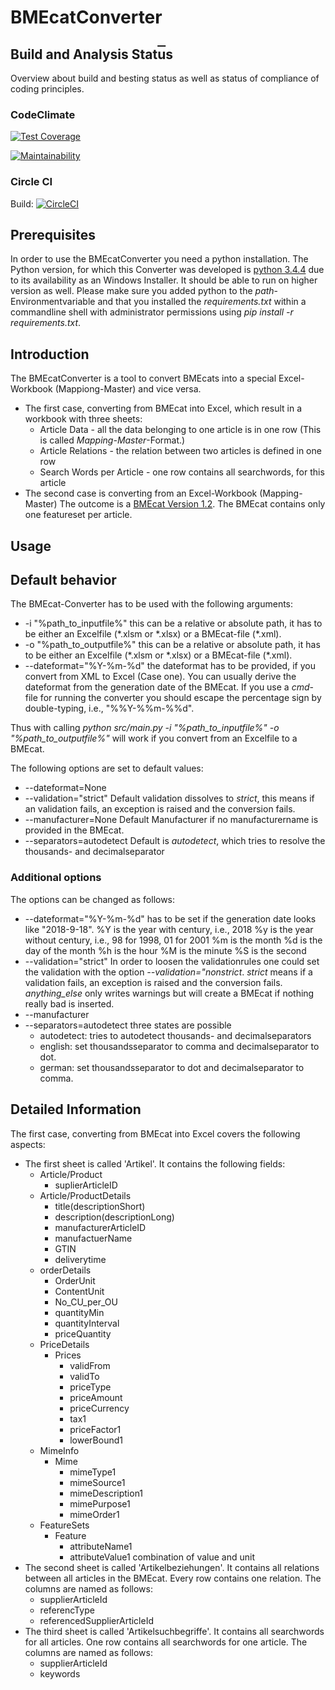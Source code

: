 # BMEcatConverter

## Build and Analysis Stat<span style="text-decoration: overline;">u</span>s
Overview about build and besting status as well as status of compliance of coding principles.

### CodeClimate

[![Test Coverage](https://api.codeclimate.com/v1/badges/c292f2fef2bebec76323/test_coverage)](https://codeclimate.com/repos/59d3e32587947702910006a6/test_coverage)

[![Maintainability](https://api.codeclimate.com/v1/badges/c292f2fef2bebec76323/maintainability)](https://codeclimate.com/repos/59d3e32587947702910006a6/maintainability)


### Circle CI

Build: [![CircleCI](https://circleci.com/gh/HenrikPilz/BMEcatConverter.svg?style=svg&circle-token=84c7ca4ac6fed76f1a113efb0fa4ddea1db3a7b2)](https://circleci.com/gh/HenrikPilz/BMEcatConverter)

## Prerequisites
In order to use the BMEcatConverter you need a python installation. The Python version, for which this Converter was developed is [python 3.4.4](https://www.python.org/ftp/python/3.4.4/python-3.4.4.amd64.msi) due to its availability as an Windows Installer.
It should be able to run on higher version as well.
Please make sure you added python to the _path_-Environmentvariable and that you installed the _*requirements.txt*_ within a commandline shell with administrator permissions using _*pip install -r requirements.txt*_.

## Introduction
The BMEcatConverter is a tool to convert BMEcats into a special Excel-Workbook (Mappiong-Master) and vice versa.

*	The first case, converting from BMEcat into Excel, which result in a workbook with three sheets:
    -	Article Data - all the data belonging to one article is in one row (This is called _Mapping-Master_-Format.)
    -	Article Relations - the relation between two articles is defined in one row
    -	Search Words per Article - one row contains all searchwords, for this article
*	The second case is converting from an Excel-Workbook \(Mapping-Master\)
    The outcome is a [BMEcat Version 1.2](https://www.bme.de/fileadmin/content/Initativen/BMEcat/Download_BMEcat_1.2/BMEcatV12e.pdf). The BMEcat contains only one featureset per article.

## Usage
## Default behavior
The BMEcat-Converter has to be used with the following arguments:

*	-i "%path_to_inputfile%"
    this can be a relative or absolute path, it has to be either an Excelfile \(\*.xlsm or \*.xlsx\) or a BMEcat-file \(\*.xml\).
*	-o "%path_to_outputfile%"
    this can be a relative or absolute path, it has to be either an Excelfile \(\*.xlsm or \*.xlsx\) or a BMEcat-file \(\*.xml\).
*	\-\-dateformat="%Y-%m-%d"
    the dateformat has to be provided, if you convert from XML to Excel \(Case one\). You can usually derive the dateformat from the generation date of the BMEcat.	If you use a _*cmd*_-file for running the converter you should escape the percentage sign by double-typing, i.e., "%%Y-%%m-%%d".

Thus with calling _*python src/main.py -i "%path_to_inputfile%" -o "%path_to_outputfile%"*_ will work if you convert from an Excelfile to a BMEcat.

The following options are set to default values:

*	\-\-dateformat=None
*	\-\-validation="strict"
    Default validation dissolves to _*strict*_, this means if an validation fails, an exception is raised and the conversion fails.
*	\-\-manufacturer=None
    Default Manufacturer if no manufacturername is provided in the BMEcat.
*	\-\-separators=autodetect
    Default is _*autodetect*_, which tries to resolve the thousands- and decimalseparator

### Additional options
The options can be changed as follows:

*	\-\-dateformat="%Y-%m-%d"
    has to be set if the generation date looks like "2018-9-18".
    %Y is the year with century, i.e., 2018
    %y is the year without century, i.e., 98 for 1998, 01 for 2001
    %m is the month
    %d is the day of the month
    %h is the hour
    %M is the minute
    %S is the second
*	\-\-validation="strict"
    In order to loosen the validationrules one could set the validation with the option *\-\-validation="nonstrict*.
    _*strict*_ means if a validation fails, an exception is raised and the conversion fails.
    _*anything_else*_ only writes warnings but will create a BMEcat if nothing really bad is inserted.
*	\-\-manufacturer
*	\-\-separators=autodetect
    three states are possible
    -	autodetect:
        tries to autodetect thousands- and decimalseparators
    -	english:
        set thousandsseparator to comma and decimalseparator to dot.
    -	german:
        set thousandsseparator to dot and decimalseparator to comma.

## Detailed Information
The first case, converting from BMEcat into Excel covers the following aspects:

*	The first sheet is called 'Artikel'. It contains the following fields:
    -	Article/Product
        -	suplierArticleID
    -	Article/ProductDetails
        -	title(descriptionShort)
        -	description(descriptionLong)
        -	manufacturerArticleID
        -	manufactuerName
        -	GTIN
        -	deliverytime
    -	orderDetails
        -	OrderUnit
        -	ContentUnit
        -	No_CU_per_OU
        -	quantityMin
        -	quantityInterval
        -	priceQuantity
    -	PriceDetails
        -	Prices
            -	validFrom
            -	validTo
            -	priceType
            -	priceAmount
            -	priceCurrency
            -	tax1
            -	priceFactor1
            -	lowerBound1
    -	MimeInfo
        -	Mime
            -	mimeType1
            -	mimeSource1
            -	mimeDescription1
            -	mimePurpose1
            -	mimeOrder1
    -	FeatureSets
        -	Feature
            -	attributeName1
            -	attributeValue1
            combination of value and unit
*	The second sheet is called 'Artikelbeziehungen'. It contains all relations between all articles in the BMEcat. Every row contains one relation.
    The columns are named as follows:
    -	supplierArticleId
    -	referencType
    -	referencedSupplierArticleId
*	The third sheet is called 'Artikelsuchbegriffe'. It contains all searchwords for all articles. One row contains all searchwords for one article.
    The columns are named as follows:
    -	supplierArticleId
    -	keywords